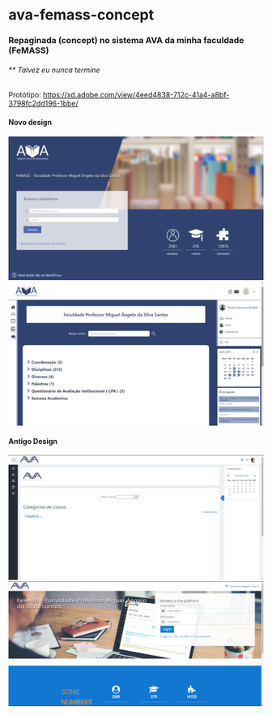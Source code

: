 # ava-femass-concept
<h3>Repaginada (concept) no sistema AVA da minha faculdade (FeMASS)</h3>
<h6>** Talvez eu nunca termine</h6>


Protótipo: https://xd.adobe.com/view/4eed4838-712c-41a4-a8bf-3798fc2dd196-1bbe/

<h4>Novo design<h4/>
<img src="Login_Screen.png"/>
<img src="Home_dropdown_on.png"/>

<h4>Antigo Design</h4>
<img src="Screenshot_1.png"/>
<img src="Screenshot_2.png"/>
